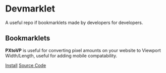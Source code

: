 # Devmarklet
A useful repo if bookmarklets made by developers for developers.

## Bookmarklets
**PXtoVP** is useful for converting pixel amounts on your website to Viewport Width/Length, useful for adding mobile compatability.

[Install](https://pages.gavingogaming.com/Devmarklet/?url=https://raw.githubusercontent.com/GavinGoGaming/Devmarklet/main/pxtvp/bookmarklet.js)
[Source Code](https://github.com/GavinGoGaming/Devmarklet/raw/main/pxtvp/source.js)
